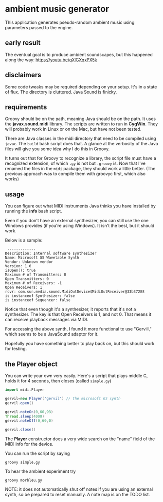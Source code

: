 
# ambient music generator

This application generates pseudo-random ambient music using
parameters passed to the engine. 

## early result
The eventual goal is to produce ambient soundscapes, but this happened along the way: https://youtu.be/qXlGXqxPX5k


## disclaimers
Some code tweaks may be required depending on your setup. It's in a state of flux. The directory is cluttered. Java Sound is finicky.

## requirements
Groovy should be on the path, meaning Java should be on the path. It uses the **javax.sound.midi** library. The scripts are  written to run in **CygWin**. They will probably work in Linux or on the Mac, but have not been tested. 

There are Java classes in the midi directory that need to be compiled using `javac`. The `build` bash script does that.  A glance at the verbosity of the Java files will give you some idea why I do this in Groovy.

It turns out that for Groovy to recognize a library, the script file must have a recognized extension, of which `.gy` is not but `.groovy` is. Now that I've renamed the files in the `midi` package, they should work a little better. (The previous approach was to compile them with groovyc first, which also works)


## usage
You can figure out what MIDI instruments Java thinks you have installed by running the **info** bash script. 

Even if you don't have an external synthesizer, you can still use the one Windows provides (if you're using Windows). It isn't the best, but it should work. 


Below is a sample: 
```
 -------------
Description: Internal software synthesizer
Name: Microsoft GS Wavetable Synth
Vendor: Unknown vendor
Version: 1.0
isOpen(): true
Maximum # of Transmitters: 0
Open Transmitters: 0
Maximum # of Receivers: -1
Open Receivers: 1
rcvr: com.sun.media.sound.MidiOutDevice$MidiOutReceiver@33b37288
is instanceof Synthesizer: false
is instanceof Sequencer: false
```

Notice that even though it's a synthesizer, it reports that it's not a synthesizer. The key is that Open Receivers is 1, and not 0.  That means it can receive playback messages via MIDI.

For accessing the above synth, I found it more functional to use "Gervill," which seems to be a JavaSound adaptor for it. 

Hopefully you have something better to play back on, but this should work for testing. 

## the Player object

You can write your own very easily.  Here's a script that plays middle C, holds it for 4 seconds, then closes (called `simple.gy`)

```groovy
import midi.Player

gervil=new Player('gervil') // the microsoft GS synth
gervil.open()

gervil.noteOn(0,60,93)
Thread.sleep(4000)
gervil.noteOff(0,60,0)

gervil.close() 
```

The **Player** constructor does a very wide search on the "name" field of the MIDI info for the device.

You can run the script by saying 

```
groovy simple.gy
```

To hear the ambient experiment try 

```
groovy morbleu.gy
```

NOTE: it does not automatically shut off notes if you are using an external synth, so be prepared to reset manually.  A note map is on the TODO list. 

